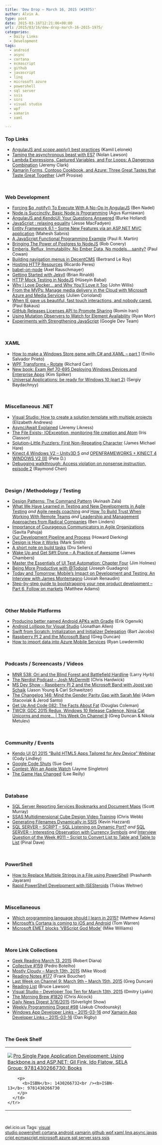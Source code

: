 ```yaml
---
title: 'Dew Drop – March 16, 2015 (#1975)'
author: Alvin A.
type: post
date: 2015-03-16T12:21:06+00:00
url: /2015/03/16/dew-drop-march-16-2015-1975/
categories:
  - Daily Links
  - Development
tags:
  - android
  - async
  - cortana
  - ecmascript
  - github
  - javascript
  - linq
  - microsoft azure
  - powershell
  - sql server
  - ssis
  - ssrs
  - visual studio
  - wpf
  - xamarin
  - xaml

---
```

### <a name="top"></a>Top Links

  * <a href="https://medium.com/@KamilLelonek/angularjs-and-scope-apply-best-practices-d07353175024" target="_blank">AngularJS and $scope.$apply() best practices</a> (Kamil Lelonek)
  * <a href="http://pouchdb.com/2015/03/05/taming-the-async-beast-with-es7.html" target="_blank">Taming the asynchronous beast with ES7</a> (Nolan Lawson)
  * <a href="http://jeremybytes.blogspot.com/2015/03/lambda-expressions-captured-variables.html" target="_blank">Lambda Expressions, Captured Variables, and For Loops: A Dangerous Combination</a> (Jeremy Clark)
  * <a href="http://www.wintellect.com/devcenter/jprosise/xamarin-forms-contoso-cookbook-and-azure-three-great-tastes-that-taste-great-together" target="_blank">Xamarin Forms, Contoso Cookbook, and Azure: Three Great Tastes that Taste Great Together</a> (Jeff Prosise)

&nbsp;

### <a name="web"></a>Web Development

  * <a href="http://www.bennadel.com/blog/2800-forcing-q-notify-to-execute-with-a-no-op-in-angularjs.htm" target="_blank">Forcing $q .notify() To Execute With A No-Op In AngularJS</a> (Ben Nadel)
  * <a href="http://code.tutsplus.com/tutorials/nodejs-succinctly-basic-nodejs-programming--cms-23284" target="_blank">Node.js Succinctly: Basic Node.js Programming</a> (Agus Kurniawan)
  * <a href="http://feedproxy.google.com/~r/Telerik/~3/2ZeomhWm2bQ/angularjs-and-kendoui-your-questions-answered" target="_blank">AngularJS and KendoUI: Your Questions Answered</a> (Burke Holland)
  * <a href="http://www.risingj.com/archives/623" target="_blank">JavaScript : relaxing equality</a> (Jesse MacFadyen)
  * <a href="http://feedproxy.google.com/~r/netCurryRecentArticles/~3/1ZzB8KFZR2g/ShowArticle.aspx" target="_blank">Entity Framework 6.1 – Some New Features via an ASP.NET MVC application</a> (Mahesh Sabnis)
  * <a href="http://www.codeproject.com/Tips/886197/A-JavaScript-Functional-Programming-Example" target="_blank">A JavaScript Functional Programming Example</a> (Paul R. Martin)
  * <a href="http://feedproxy.google.com/~r/wekeroad/EeKc/~3/jxYdcZbTt2w/" target="_blank">Bringing The Power of Postgres to NodeJS</a> (Rob Conery)
  * <a href="http://thesoftwaresimpleton.com//blog/2015/03/13/ember-reflux/" target="_blank">Emberjs, Reflux, Immutability, No Ember Data, No models&#8230;.sanity?</a> (Paul Cowan)
  * <a href="http://weblogs.asp.net:80/bleroy/building-navigation-menus-in-decentcms" target="_blank">Building navigation menus in DecentCMS</a> (Bertrand Le Roy)
  * <a href="http://weblogs.asp.net:80/ricardoperes/hosting-http-resources" target="_blank">Hosting HTTP Resources</a> (Ricardo Peres)
  * <a href="http://feedproxy.google.com/~r/2ality/~3/YVj-_iapF6o/babel-on-node.html" target="_blank">babel-on-node</a> (Axel Rauschmayer)
  * <a href="http://developer.telerik.com/featured/getting-started-with-jekyll/" target="_blank">Getting Started with Jekyll</a> (Brian Rinaldi)
  * <a href="http://code.tutsplus.com/tutorials/http-mock-testing-in-nodejs--cms-22836" target="_blank">HTTP Mock Testing in NodeJS</a> (Hüseyin Babal)
  * <a href="http://blog.docker.com/2015/03/why-i-love-docker-and-why-youll-love-it-too/" target="_blank">Why I Love Docker… and Why You’ll Love it Too</a> (John Willis)
  * <a href="http://blogs.msdn.com/b/microsoft_press/archive/2015/03/16/from-the-mvps-manage-media-delivery-in-the-cloud-with-microsoft-azure-and-media-services.aspx" target="_blank">From the MVPs: Manage media delivery in the Cloud with Microsoft Azure and Media Services</a> (Julien Corioland)
  * <a href="https://paulbakaus.com/2015/03/13/when-ie-gave-us-beautiful-fast-touch-interactions-and-nobody-cared/" target="_blank">When IE gave us beautiful, fast touch interactions, and nobody cared.</a> (Paul Bakaus)
  * <a href="http://feedproxy.google.com/~r/ProgrammableWeb/~3/YeUME2x_M8Y/13" target="_blank">GitHub Releases Licenses API to Promote Sharing</a> (Romin Irani)
  * <a href="http://ryanmorr.com/using-mutation-observers-to-watch-for-element-availability/" target="_blank">Using Mutation Observers to Watch for Element Availability</a> (Ryan Morr)
  * <a href="https://developers.google.com/v8/experiments" target="_blank">Experiments with Strengthening JavaScript</a> (Google Dev Team)

&nbsp;

### <a name="silverlight"></a>XAML

  * <a href="http://blogs.windows.com/buildingapps/2015/03/13/how-to-make-a-windows-store-game-with-c-and-xaml-part-1/" target="_blank">How to make a Windows Store game with C# and XAML – part 1</a> (Emilio Salvador Prieto)
  * <a href="http://feedproxy.google.com/~r/BlackwaspLatestAdditions/~3/TjIZCGpvTzs/RSSLanding.aspx" target="_blank">WPF Transforms &#8211; Rotate</a> (Richard Carr)
  * <a href="http://blogs.msdn.com/b/microsoft_press/archive/2015/03/13/new-book-exam-ref-70-695-deploying-windows-devices-and-enterprise-apps.aspx" target="_blank">New book: Exam Ref 70-695 Deploying Windows Devices and Enterprise Apps</a> (Kim Spilker)
  * <a href="http://feedproxy.google.com/~r/CanDevs/~3/B4B_02WpLQI/universal-applications-be-ready-for-windows-10-part-2.aspx" target="_blank">Universal Applications: be ready for Windows 10 (part 2)</a> (Sergiy Baydachnyy)

&nbsp;

### <a name="dotnet"></a>Miscellaneous .NET

  * <a href="http://feedproxy.google.com/~r/jayway/posts/~3/sPLzZJKZvF0/" target="_blank">Visual Studio: How to create a solution template with multiple projects</a> (Elizabeth Andrews)
  * <a href="http://feedproxy.google.com/~r/CSharperImage/~3/CU-BYgw6xRQ/asyncawait-explained.html" target="_blank">Async/Await Explained</a> (Jeremy Likness)
  * <a href="http://irisclasson.com/2015/03/14/the-file-exists-ioexception-monitoring-file-creation-and-atom/" target="_blank">The File Exists- IOException, monitoring file creation and Atom</a> (Iris Classon)
  * <a href="http://feedproxy.google.com/~r/geekswithblogs/~3/_mOQx_2pe-0/solutionndashlittle-puzzlers-first-non-repeating-character.aspx" target="_blank">Solution–Little Puzzlers: First Non-Repeating Character</a> (James Michael Hare)
  * <a href="http://peted.azurewebsites.net/kinect-4-windows-v2-unity3d-5/" target="_blank">Kinect 4 Windows V2 – Unity3D 5</a> _and_ <a href="http://peted.azurewebsites.net/openframeworks-kinect-4-windows-v2-ii/" target="_blank">OPENFRAMEWORKS + KINECT 4 WINDOWS V2 (II)</a> (Pete D.)
  * <a href="http://blogs.msdn.com/b/oldnewthing/archive/2015/03/13/10599908.aspx" target="_blank">Debugging walkthrough: Access violation on nonsense instruction, episode 2</a> (Raymond Chen)

&nbsp;

### <a name="design"></a>Design / Methodology / Testing

  * <a href="http://code.tutsplus.com/tutorials/design-patterns-the-command-pattern--cms-22942" target="_blank">Design Patterns: The Command Pattern</a> (Avinash Zala)
  * <a href="http://www.infoq.com/news/2015/03/new-developments-agile-testing?utm_campaign=infoq_content&utm_source=infoq&utm_medium=feed&utm_term=global" target="_blank">What We Have Learned in Testing and New Developments in Agile Testing</a> _and_ <a href="http://www.benlinders.com/2015/agile-needs-coaching/" target="_blank">Agile needs coaching</a> _and_ <a href="http://www.infoq.com/news/2015/03/trust-working-remote?utm_campaign=infoq_content&utm_source=infoq&utm_medium=feed&utm_term=global" target="_blank">How To Build Trust When Working With Remote Teams</a> _and_ <a href="http://www.infoq.com/news/2015/03/leadership-radical-companies?utm_campaign=infoq_content&utm_source=infoq&utm_medium=feed&utm_term=global" target="_blank">Leadership and Management Approaches from Radical Companies</a> (Ben Linders)
  * <a href="http://www.infoq.com/news/2015/03/courageous-communicator?utm_campaign=infoq_content&utm_source=infoq&utm_medium=feed&utm_term=global" target="_blank">Importance of Courageous Communicators in Agile Organizations</a> (Savita Pahuja)
  * <a href="http://blog.howarddierking.com/2015/03/13/dev-pipeline.html" target="_blank">Our Development Pipeline and Process</a> (Howard Dierking)
  * <a href="http://magenic.com/Blog/PostId/78/design-is-how-it-works" target="_blank">Design is How it Works</a> (Mark Smith)
  * <a href="http://feedproxy.google.com/~r/CodeBetter/~3/klXyAHB35f4/" target="_blank">A short note on build tasks</a> (Dru Sellers)
  * <a href="http://jameschambers.com/2015/03/wake-up-and-get-st-done-a-practice-of-awesome/" target="_blank">Wake Up and Get S#!t Done – A Practice of Awesome</a> (James Chambers)
  * <a href="http://developer.telerik.com/products/master-the-essentials-of-ui-test-automation-chapter-four/" target="_blank">Master the Essentials of UI Test Automation: Chapter Four</a> (Jim Holmes)
  * <a href="http://feedproxy.google.com/~r/JosephGuadagno/~3/ykLKwXkkuic/" target="_blank">Being More Productive with @Todoist</a> (Joseph Guadagno)
  * <a href="http://www.stickyminds.com/interview/today-and-tomorrow-mobiles-impact-development-and-testing-interview-james-montemagno" target="_blank">Today and Tomorrow: Mobile&#8217;s Impact on Development and Testing: An Interview with James Montemagno</a> (Josiah Renaudin)
  * <a href="https://blogs.endjin.com/2015/03/step-by-step-guide-to-bootstrapping-your-new-product-development-part-6-follow-on-markets/" target="_blank">Step-by-step guide to bootstrapping your new product development – Part 6, Follow on markets</a> (Matthew Adams)

&nbsp;

### <a name="mobile"></a>Other Mobile Platforms

  * <a href="http://feedproxy.google.com/~r/jayway/posts/~3/xsin9-BZXgI/" target="_blank">Producing better named Android APKs with Gradle</a> (Erik Ogenvik)
  * <a href="http://www.infoq.com/news/2015/03/Lollipop-VS?utm_campaign=infoq_content&utm_source=infoq&utm_medium=feed&utm_term=global" target="_blank">Android Lollipop for Visual Studio</a> (Jonathan Allen)
  * <a href="http://code.tutsplus.com/tutorials/swift-from-scratch-initialization-and-initializer-delegation--cms-23538" target="_blank">Swift from Scratch: Initialization and Initializer Delegation</a> (Bart Jacobs)
  * <a href="http://channel9.msdn.com/coding4fun/blog/Raspberry-PI-2-and-the-Microsoft-Band" target="_blank">Raspberry PI 2 and the Microsoft Band</a> (Greg Duncan)
  * <a href="http://ryanlowdermilk.com/2015/03/how-to-import-data-into-azure-mobile-services/" target="_blank">How to import data into Azure Mobile Services</a> (Ryan Lowdermilk)

&nbsp;

### <a name="podcasts"></a>Podcasts / Screencasts / Videos

  * <a href="http://feedproxy.google.com/~r/MajorNelsonblogcast/~3/SzeFdb2cGm4/" target="_blank">MNR 538: Ori and the Blind Forest and Battlefield Hardline</a> (Larry Hyrb)
  * <a href="http://nerdist.libsyn.com/josh-mcdermitt" target="_blank">The Nerdist Podcast &#8211; Josh McDermitt</a> (Chris Hardwick)
  * <a href="http://msdevshow.com/2015/03/raspberry-pi-2-and-the-microsoft-band-with-joost-van-schaik/" target="_blank">MS Dev Show &#8211; Raspberry PI 2 and the Microsoft Band with Joost van Schaik</a> (Jason Young & Carl Schweitzer)
  * <a href="http://5by5.tv/changelog/146" target="_blank">The Changelog 146: Mind the Gender Parity Gap with Sarah Mei</a> (Adam Stacoviak & Jerod Santo)
  * <a href="http://getupandcode.com/2015/03/13/get-up-and-code-082-the-facts-about-fat/" target="_blank">Get Up And Code 082: The Facts About Fat</a> (Douglas Coleman)
  * <a href="http://channel9.msdn.com/Shows/This+Week+On+Channel+9/TWC9-GDC-2015-Redux-Windows-10-Release-Cadence-Ninja-Cat-Unicorns-and-more" target="_blank">TWC9: GDC 2015 Redux, Windows 10 Release Cadence, Ninja Cat Unicorns and more&#8230; | This Week On Channel 9</a> (Greg Duncan & Nikola Metulev)

&nbsp;

### <a name="events"></a>Community / Events

  * <a href="http://feedproxy.google.com/~r/Telerik/~3/b0zQ5juUN7o/kendo-ui-q1-2015-build-html5-apps-tailored-for-any-device-webinar" target="_blank">Kendo UI Q1 2015 &#8220;Build HTML5 Apps Tailored for Any Device&#8221; Webinar</a> (Cody Lindley)
  * <a href="http://www.i-programmer.info/news/136-open-source/8380-google-code-shuts-.html" target="_blank">Google Code Shuts</a> (Sue Gee)
  * <a href="http://blog.xamarin.com/xamarin-contest-design-for-apple-watch/" target="_blank">Contest: Win an Apple Watch</a> (Jayme Singleton)
  * <a href="https://github.com/blog/1972-the-game-has-changed" target="_blank">The Game Has Changed</a> (Lee Reilly)

&nbsp;

### <a name="sql"></a>Database

  * <a href="http://feedproxy.google.com/~r/MSSQLTips-LatestSqlServerTips/~3/qyi0iggxP10/tip.asp" target="_blank">SQL Server Reporting Services Bookmarks and Document Maps</a> (Scott Murray)
  * <a href="https://cwebbbi.wordpress.com/2015/03/13/ssas-multidimensional-cube-design-video-training/" target="_blank">SSAS Multidimensional Cube Design Video Training</a> (Chris Webb)
  * <a href="http://devjourney.com/blog/2015/03/15/generating-filenames-dynamically-in-ssis/" target="_blank">Generating Filenames Dynamically in SSIS</a> (Kevin Hazzard)
  * <a href="http://blog.sqlauthority.com/2015/03/14/sql-server-script-sql-listening-on-dynamic-port/" target="_blank">SQL SERVER – SCRIPT – SQL Listening on Dynamic Port?</a> _and_ <a href="http://blog.sqlauthority.com/2015/03/16/sql-server-interesting-observation-with-currency-symbols/" target="_blank">SQL SERVER – Interesting Observation with Currency Symbols</a> _and_ <a href="http://blog.sqlauthority.com/2015/03/15/interview-question-of-the-week-011-script-to-convert-list-to-table-and-table-to-list/" target="_blank">Interview Question of the Week #011 – Script to Convert List to Table and Table to List</a> (Pinal Dave)

&nbsp;

### <a name="ps"></a>PowerShell

  * <a href="http://www.sqlservercentral.com/blogs/powersql-by-prashanth-jayaram/2015/03/13/how-to-replace-multiple-strings-in-a-file-using-powershell/" target="_blank">How to Replace Multiple Strings in a File using PowerShell</a> (Prashanth Jayaram)
  * <a href="http://www.powershellmagazine.com/2015/03/14/rapid-powershell-development-with-isesteroids/" target="_blank">Rapid PowerShell Development with ISESteroids</a> (Tobias Weltner)

&nbsp;

### <a name="misc"></a>Miscellaneous

  * <a href="https://blogs.endjin.com/2015/03/which-programming-language-should-i-learn-in-2015/" target="_blank">Which programming language should I learn in 2015?</a> (Matthew Adams)
  * <a href="http://www.theverge.com/2015/3/13/8207361/microsoft-cortana-ios-android" target="_blank">Microsoft&#8217;s Cortana is coming to iOS and Android</a> (Tom Warren)
  * <a href="http://feeds.betanews.com/~r/bn/~3/iCBKgvEm_FA/" target="_blank">Microsoft EMET blocks &#8216;VBScript God Mode&#8217;</a> (Mike Williams)

&nbsp;

### <a name="links"></a>More Link Collections

  * <a href="http://feeds.regulargeek.com/~r/RegularGeek/~3/_MMna0FVfoQ/" target="_blank">Geek Reading March 13, 2015</a> (Robert Diana)
  * <a href="http://feedproxy.google.com/~r/tympanus/~3/orX0beurX_Y/" target="_blank">Collective #159</a> (Pedro Botelho)
  * <a href="http://justazure.com/mostly-cloudy-march-13th-2015/" target="_blank">Mostly Cloudy – March 13th, 2015</a> (Mike Wood)
  * <a href="http://www.frankysnotes.com/2015/03/reading-notes-177.html" target="_blank">Reading Notes #177</a> (Frank Boucher)
  * <a href="http://channel9.msdn.com/Blogs/C9Team/Last-Week-on-Channel-9-March-9th-March-15th-2015" target="_blank">Last Week on Channel 9: March 9th &#8211; March 15th, 2015</a> (Greg Duncan)
  * <a href="http://www.brucelawson.co.uk/2015/reading-list-107/" target="_blank">Reading List</a> (Bruce Lawson)
  * <a href="http://www.lyalin.com/2015/03/13/visual-studio-developer-top-ten-for-march-13th-2015/" target="_blank">Visual Studio – Developer Top Ten for March 13th, 2015</a> (Dmitry Lyalin)
  * <a href="http://feedproxy.google.com/~r/ReflectivePerspective/~3/BngggES-ah4/" target="_blank">The Morning Brew #1820</a> (Chris Alcock)
  * <a href="http://feedproxy.google.com/~r/silverlightshow/~3/GziMr7KKFfM/Daily-News-Digest-3-16-2015.aspx" target="_blank">Daily News Digest 3/16/2015</a> (Silverlight Show)
  * <a href="http://chodounsky.net/2015/03/16/weekly-programming-digest-98/" target="_blank">Weekly Programming Digest #98</a> (Jakub Chodounský)
  * <a href="http://windowsappdev.com/2015/03/windows-app-developer-links-2015-03-16/" target="_blank">Windows App Developer Links &#8211; 2015-03-16</a> _and_ <a href="http://allaboutxamarin.com/2015/03/xamarin-app-developer-links-2015-03-16/" target="_blank">Xamarin App Developer Links &#8211; 2015-03-16</a> (Dan Rigby)

&nbsp;

### <a name="shelf"></a>The Geek Shelf

<div id="scid:7dc1bd33-94bd-46fd-a20b-0131235bcd47:be109ca6-b164-49a4-bd71-30d6cd4eea4e" class="wlWriterEditableSmartContent" style="float: none; padding-bottom: 0px; padding-top: 0px; padding-left: 0px; margin: 0px; display: inline; padding-right: 0px">
  <table cellspacing="0" cellpadding="2" width="400" border="0" unselectable="on">
    <tr>
      <td valign="top" width="400">
        <p>
          <a title="Pro Single Page Application Development: Using Backbone.js and ASP.NET: Gil Fink, Ido Flatow, SELA Group: 9781430266730: Books" href="http://www.amazon.com/exec/obidos/ASIN/1430266732/alvinashcraft-20"><img data-recalc-dims="1" decoding="async" src="https://i0.wp.com/images.amazon.com/images/P/1430266732.01.MZZZZZZZ.jpg?w=660" border="0" align="left" style="float:left" />Pro Single Page Application Development: Using Backbone.js and ASP.NET: Gil Fink, Ido Flatow, SELA Group: 9781430266730: Books</a>
        </p>
        
        <p>
          <b>ISBN</b>: 1430266732<br /><b>ISBN-13</b>: 9781430266730
        </p>
      </td>
    </tr>
  </table>
</div>

&nbsp;

<div id="scid:0767317B-992E-4b12-91E0-4F059A8CECA8:7abd6d28-daf2-4a48-a41f-e8666c975f01" class="wlWriterEditableSmartContent" style="float: none; padding-bottom: 0px; padding-top: 0px; padding-left: 0px; margin: 0px; display: inline; padding-right: 0px">
  del.icio.us Tags: <a href="http://del.icio.us/popular/visual+studio" rel="tag">visual studio</a>,<a href="http://del.icio.us/popular/powershell" rel="tag">powershell</a>,<a href="http://del.icio.us/popular/cortana" rel="tag">cortana</a>,<a href="http://del.icio.us/popular/android" rel="tag">android</a>,<a href="http://del.icio.us/popular/xamarin" rel="tag">xamarin</a>,<a href="http://del.icio.us/popular/github" rel="tag">github</a>,<a href="http://del.icio.us/popular/wpf" rel="tag">wpf</a>,<a href="http://del.icio.us/popular/xaml" rel="tag">xaml</a>,<a href="http://del.icio.us/popular/linq" rel="tag">linq</a>,<a href="http://del.icio.us/popular/async" rel="tag">async</a>,<a href="http://del.icio.us/popular/javascript" rel="tag">javascript</a>,<a href="http://del.icio.us/popular/ecmascript" rel="tag">ecmascript</a>,<a href="http://del.icio.us/popular/microsoft+azure" rel="tag">microsoft azure</a>,<a href="http://del.icio.us/popular/sql+server" rel="tag">sql server</a>,<a href="http://del.icio.us/popular/ssrs" rel="tag">ssrs</a>,<a href="http://del.icio.us/popular/ssis" rel="tag">ssis</a>
</div>